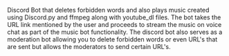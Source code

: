 Discord Bot that deletes forbidden words and also plays music created using Discord.py and ffmpeg along with youtube_dl files. The bot takes the URL link mentioned by the user and proceeds to stream the music on voice chat as part of the music bot functionality. The discord bot also serves as a moderation bot allowing you to delete forbidden words or even URL's that are sent but allows the moderators to send certain URL's.

